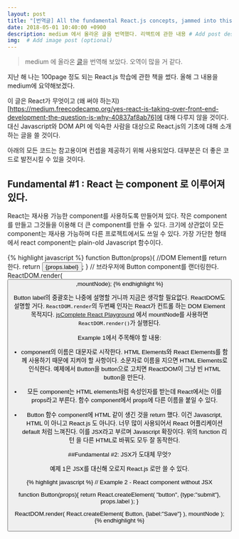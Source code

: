 ```yaml
---
layout: post
title: "[번역글] All the fundamental React.js concepts, jammed into this single Medium article"
date: 2018-05-01 10:40:00 +0900
description: medium 에서 올라온 글을 번역했다. 리액트에 관한 내용 # Add post description (optional)
img:  # Add image post (optional)
---
```


>medium 에 올라온 [글](https://medium.freecodecamp.org/all-the-fundamental-react-js-concepts-jammed-into-this-single-medium-article-c83f9b53eac2)을 번역해 보았다. 오역이 많을 거 같다.

지난 해 나는 100page 정도 되는 React.js 학습에 관한 책을 썼다. 올해 그 내용을 medium에 요약해보겠다.

이 글은 React가 무엇이고 (왜 써야 하는지)[https://medium.freecodecamp.org/yes-react-is-taking-over-front-end-development-the-question-is-why-40837af8ab76]에 대해 다루지 않을 것이다. 대신 Javascript와 DOM API 에 익숙한 사람을 대상으로 React.js의 기초에 대해 소개하는 글을 쓸 것이다.

아래의 모든 코드는 참고용이며 컨셉을 제공하기 위해 사용되었다. 대부분은 더 좋은 코드로 발전시킬 수 있을 것이다.

## Fundamental #1 : React 는 component 로 이루어져 있다.
React는 재사용 가능한 component를 사용하도록 만들어져 있다. 작은 component를 만들고 그것들을 이용해 더 큰 component를 만들 수 있다. 크기에 상관없이 모든 component는 재사용 가능하며 다른 프로젝트에서도 쓰일 수 있다.
가장 가단한 형태에서 react component는 plain-old Javascript 함수이다.

{% highlight javascript %}
function Button(props){
    //DOM Element를 return 한다.
    return <button type="submit">{props.label}</button>;
}
// 브라우저에 Button component를 랜더링한다.
ReactDOM.render(<Button label="Save" />,mountNode);
{% endhighlight %}

Button label의 중괄호는 나중에 설명할 거니까 지금은 생각할 필요없다. ReactDOM도 설명할 거다.
```ReactDOM.render```의 두번째 인자는 React가 컨트롤 하는 DOM Element 목적지다.
[jsComplete React Playground](https://jscomplete.com/react/) 에서 mountNode를 사용하면 ```ReactDOM.render()```가 실행된다.

Example 1에서 주목해야 할 내용:
* component의 이름은 대문자로 시작한다. HTML Elements와 React Elements를 함께 사용하기 때문에 지켜야 할 사항이다. 소문자로 이름을 지으면 HTML Elements로 인식한다. 예제에서 Button을 button으로 고치면 ReactDOM이 그냥 빈 HTML button을 만든다.

* 모든 component는 HTML elements처럼 속성인자를 받는데 React에서는 이를 props라고 부른다. 함수 component에서 props에 다른 이름을 붙일 수 있다.

* Button 함수 component에 HTML 같이 생긴 것을 return 했다. 이건 Javascript, HTML 이 아니고 React.js 도 아니다. 너무 많이 사용되어서 React 어플리케이션 default 처럼 느껴진다. 이를 JSX라고 부르며 Javascript 확장이다. 위의 function 리턴 을 다른 HTML로 바꿔도 모두 잘 동작한다.

##Fundamental #2: JSX가 도대체 무엇?

예제 1은 JSX를 대신해 오로지 React.js 로만 쓸 수 있다.

{% highlight javascript %}
// Example 2 - React component without JSX

function Button(props){
    return React.createElement(
        "button",
        {type:"submit"},
        props.label
    );
}

ReactDOM.render(
    React.createElement(
        Button,
        {label:"Save"}
    ), mountNode
);
{% endhighlight %}